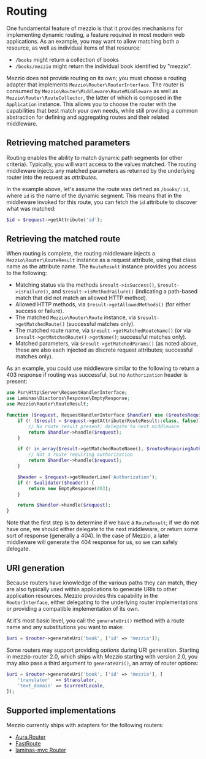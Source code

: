 # Routing

One fundamental feature of mezzio is that it provides mechanisms for
implementing dynamic routing, a feature required in most modern web
applications. As an example, you may want to allow matching both a resource, as
well as individual items of that resource:

- `/books` might return a collection of books
- `/books/mezzio` might return the individual book identified by
  "mezzio".

Mezzio does not provide routing on its own; you must choose a routing
adapter that implements `Mezzio\Router\RouterInterface`. The router is
consumed by `Mezzio\Router\Middleware\RouteMiddleware` as well as
`Mezzio\Router\RouteCollector`, the latter of which is composed in the
`Application` instance. This allows you to choose the router with the
capabilities that best match your own needs, while still providing a common
abstraction for defining and aggregating routes and their related middleware.

## Retrieving matched parameters

Routing enables the ability to match dynamic path segments (or other
criteria). Typically, you will want access to the values matched. The routing
middleware injects any matched parameters as returned by the underlying router
into the request as *attributes*.

In the example above, let's assume the route was defined as `/books/:id`, where
`id` is the name of the dynamic segment. This means that in the middleware
invoked for this route, you can fetch the `id` attribute to discover what was
matched:

```php
$id = $request->getAttribute('id');
```

## Retrieving the matched route

When routing is complete, the routing middleware injects a
`Mezzio\Router\RouteResult` instance as a request attribute, using that
class name as the attribute name. The `RouteResult` instance provides you access
to the following:

- Matching status via the methods `$result->isSuccess()`,
  `$result->isFailure()`, and `$result->isMethodFailure()` (indicating a
  path-based match that did not match an allowed HTTP method).
- Allowed HTTP methods, via `$result->getAllowedMethods()` (for either success
  or failure).
- The matched `Mezzio\Router\Route` instance, via
  `$result->getMatchedRoute()` (successful matches only).
- The matched route name, via `$result->getMatchedRouteName()` (or via
  `$result->getMatchedRoute()->getName()`; successful matches only).
- Matched parameters, via `$result->getMatchedParams()` (as noted above, these
  are also each injected as discrete request attributes; successful matches only).

As an example, you could use middleware similar to the following to return a 403
response if routing was successful, but no `Authorization` header is present:

```php
use Psr\Http\Server\RequestHandlerInterface;
use Laminas\Diactoros\Response\EmptyResponse;
use Mezzio\Router\RouteResult;

function ($request, RequestHandlerInterface $handler) use ($routesRequiringAuthorization, $validator) {
    if (! ($result = $request->getAttribute(RouteResult::class, false))) {
        // No route result present; delegate to next middleware
        return $handler->handle($request);
    }

    if (! in_array($result->getMatchedRouteName(), $routesRequiringAuthorization, true)) {
        // Not a route requiring authorization
        return $handler->handle($request);
    }

    $header = $request->getHeaderLine('Authorization');
    if (! $validator($header)) {
        return new EmptyResponse(403);
    }

    return $handler->handle($request);
}
```

Note that the first step is to determine if we have a `RouteResult`; if we do
not have one, we should either delegate to the next middleware, or return some
sort of response (generally a 404). In the case of Mezzio, a later
middleware will generate the 404 response for us, so we can safely delegate.

## URI generation

Because routers have knowledge of the various paths they can match, they are
also typically used within applications to generate URIs to other application
resources. Mezzio provides this capability in the `RouterInterface`,
either delegating to the underlying router implementations or providing a
compatible implementation of its own.

At it's most basic level, you call the `generateUri()` method with a route name
and any substitutions you want to make:

```php
$uri = $router->generateUri('book', ['id' => 'mezzio']);
```

Some routers may support providing _options_ during URI generation. Starting in
mezzio-router 2.0, which ships with Mezzio starting with version
2.0, you may also pass a third argument to `generateUri()`, an array of router
options:

```php
$uri = $router->generateUri('book', ['id' => 'mezzio'], [
    'translator'  => $translator,
    'text_domain' => $currentLocale,
]);
```

## Supported implementations

Mezzio currently ships with adapters for the following routers:

- [Aura.Router](aura.md)
- [FastRoute](fast-route.md)
- [laminas-mvc Router](laminas.md)
